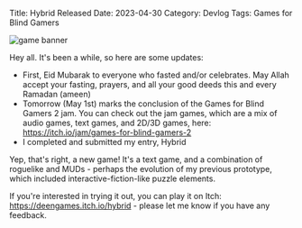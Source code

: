 Title: Hybrid Released
Date: 2023-04-30
Category: Devlog
Tags: Games for Blind Gamers

![game banner](https://i.imgur.com/uAZQfTZ.png)

Hey all. It's been a while, so here are some updates:

- First, Eid Mubarak to everyone who fasted and/or celebrates. May Allah accept your fasting, prayers, and all your good deeds this and every Ramadan (ameen)
- Tomorrow (May 1st) marks the conclusion of the Games for Blind Gamers 2 jam. You can check out the jam games, which are a mix of audio games, text games, and 2D/3D games, here: https://itch.io/jam/games-for-blind-gamers-2
- I completed and submitted my entry, Hybrid

Yep, that's right, a new game! It's a text game, and a combination of roguelike and MUDs - perhaps the evolution of my previous prototype, which included interactive-fiction-like puzzle elements.

If you're interested in trying it out, you can play it on Itch: https://deengames.itch.io/hybrid - please let me know if you have any feedback.